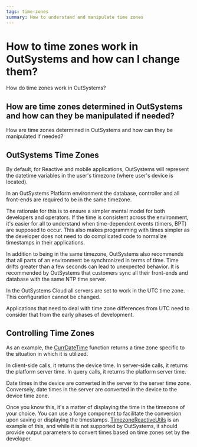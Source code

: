 ```yaml
---
tags: time-zones
summary: How to understand and manipulate time zones
---
```


# How to time zones work in OutSystems and how can I change them?

How do time zones work in OutSystems?

## How are time zones determined in OutSystems and how can they be manipulated if needed?

How are time zones determined in OutSystems and how can they be manipulated if needed?

## OutSystems Time Zones

By default, for Reactive and mobile applications, OutSystems will represent the datetime variables in the user's timezone (where user's device is located).

In an OutSystems Platform environment the database, controller and all front-ends are required to be in the same timezone.

The rationale for this is to ensure a simpler mental model for both developers and operators. If the time is consistent across the environment, it's easier for all to understand when time-dependent events (timers, BPT) are supposed to occur. This also makes programming with times simpler as the developer does not need to do complicated code to normalize timestamps in their applications.

In addition to being in the same timezone, OutSystems also recommends that all parts of an environment be synchronized in terms of time. Time drifts greater than a few seconds can lead to unexpected behavior. It is recommended by OutSystems that customers sync all their front-ends and database with the same NTP time server.

In the OutSystems Cloud all servers are set to work in the UTC time zone. This configuration cannot be changed.

Applications that need to deal with time zone differences from UTC need to consider that from the early phases of development.

## Controlling Time Zones

As an example, the [CurrDateTime](https://success.outsystems.com/Documentation/11/Reference/OutSystems_Language/Logic/Built-in_Functions/Date_and_Time#CurrDateTime) function returns a time zone specific to the situation in which it is utilized.

In client-side calls, it returns the device time.
In server-side calls, it returns the platform server time.
In query calls, it returns the platform server time.

Date times in the device are converted in the server to the server time zone.
Conversely, date times in the server are converted in the device to the device time zone.

Once you know this, it's a matter of displaying the time in the timezone of your choice.
You can use a forge component to facilitate the conversion upon saving or displaying the timestamps.  [TimezoneReactiveUtils](https://www.outsystems.com/forge/component-overview/2199/timezonereactiveutils) is an example of this, and while it is not supported by OutSystems, it should provide output parameters to convert times based on time zones set by the developer.


